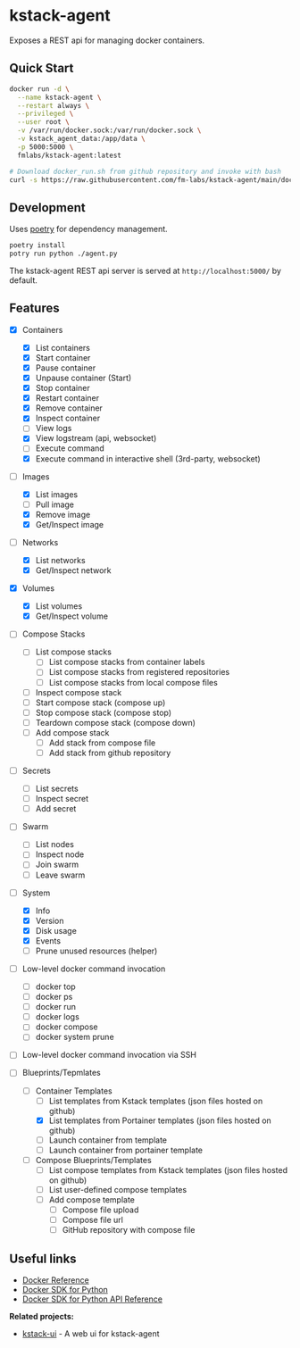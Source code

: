 # kstack-agent

Exposes a REST api for managing docker containers.


## Quick Start

```bash
docker run -d \
  --name kstack-agent \
  --restart always \
  --privileged \
  --user root \
  -v /var/run/docker.sock:/var/run/docker.sock \
  -v kstack_agent_data:/app/data \
  -p 5000:5000 \
  fmlabs/kstack-agent:latest
```

```bash
# Download docker_run.sh from github repository and invoke with bash
curl -s https://raw.githubusercontent.com/fm-labs/kstack-agent/main/docker_run.sh | bash
```

## Development

Uses [poetry](https://python-poetry.org/) for dependency management.

```bash
poetry install
potry run python ./agent.py
```

The kstack-agent REST api server is served at `http://localhost:5000/` by default.

## Features

- [x] Containers
  - [x] List containers
  - [x] Start container
  - [x] Pause container
  - [x] Unpause container (Start)
  - [x] Stop container
  - [x] Restart container
  - [x] Remove container
  - [x] Inspect container
  - [ ] View logs
  - [x] View logstream (api, websocket)
  - [ ] Execute command
  - [x] Execute command in interactive shell (3rd-party, websocket)
- [ ] Images
  - [x] List images
  - [ ] Pull image
  - [x] Remove image
  - [x] Get/Inspect image
- [ ] Networks
  - [x] List networks
  - [x] Get/Inspect network
- [x] Volumes
  - [x] List volumes
  - [x] Get/Inspect volume
- [ ] Compose Stacks
  - [ ] List compose stacks
    - [ ] List compose stacks from container labels
    - [ ] List compose stacks from registered repositories
    - [ ] List compose stacks from local compose files
  - [ ] Inspect compose stack
  - [ ] Start compose stack (compose up)
  - [ ] Stop compose stack (compose stop)
  - [ ] Teardown compose stack (compose down)
  - [ ] Add compose stack
    - [ ] Add stack from compose file
    - [ ] Add stack from github repository
- [ ] Secrets
  - [ ] List secrets
  - [ ] Inspect secret
  - [ ] Add secret
- [ ] Swarm
  - [ ] List nodes
  - [ ] Inspect node
  - [ ] Join swarm
  - [ ] Leave swarm
- [ ] System
  - [x] Info
  - [x] Version
  - [x] Disk usage
  - [x] Events
  - [ ] Prune unused resources (helper)

- [ ] Low-level docker command invocation
  - [ ] docker top
  - [ ] docker ps
  - [ ] docker run
  - [ ] docker logs
  - [ ] docker compose
  - [ ] docker system prune
- [ ] Low-level docker command invocation via SSH

- [ ] Blueprints/Tepmlates
  - [ ] Container Templates
    - [ ] List templates from Kstack templates (json files hosted on github)
    - [x] List templates from Portainer templates (json files hosted on github)
    - [ ] Launch container from template
    - [ ] Launch container from portainer template

  - [ ] Compose Blueprints/Templates
    - [ ] List compose templates from Kstack templates (json files hosted on github)
    - [ ] List user-defined compose templates
    - [ ] Add compose template
      - [ ] Compose file upload
      - [ ] Compose file url
      - [ ] GitHub repository with compose file

## Useful links

- [Docker Reference](https://docs.docker.com/reference/)
- [Docker SDK for Python](https://docker-py.readthedocs.io/en/stable/)
- [Docker SDK for Python API Reference](https://docker-py.readthedocs.io/en/stable/api.html)


**Related projects:**
- [kstack-ui](https://github.com/fm-labs/kstack-ui) - A web ui for kstack-agent